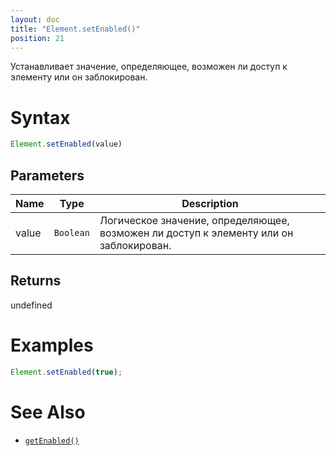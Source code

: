```yaml
---
layout: doc
title: "Element.setEnabled()"
position: 21
---
```


Устанавливает значение, определяющее, возможен ли доступ к элементу или он заблокирован.

# Syntax

```js
Element.setEnabled(value)
```

## Parameters

|Name|Type|Description|
|----|----|-----------|
|value|`Boolean`|Логическое значение, определяющее, возможен ли доступ к элементу или он заблокирован.|

## Returns

undefined

# Examples

```js
Element.setEnabled(true);
```

# See Also

* [`getEnabled()`](../Element.getEnabled/)
